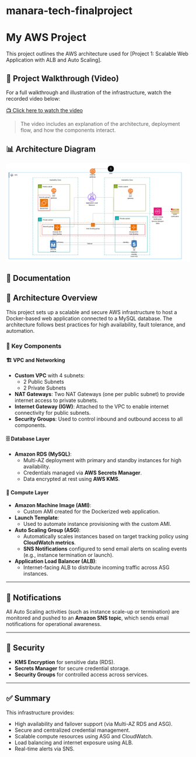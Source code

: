 # manara-tech-finalproject

# My AWS Project

This project outlines the AWS architecture used for [Project 1: Scalable Web Application with ALB and Auto Scaling].

## 🎥 Project Walkthrough (Video)

For a full walkthrough and illustration of the infrastructure, watch the recorded video below:

[📺 Click here to watch the video](https://your-video-link.com)

> The video includes an explanation of the architecture, deployment flow, and how the components interact.

## 📊 Architecture Diagram

![AWS Architecture Diagram](./assets/aws-architecture.png)

## 📄 Documentation

## 📐 Architecture Overview

This project sets up a scalable and secure AWS infrastructure to host a Docker-based web application connected to a MySQL database. The architecture follows best practices for high availability, fault tolerance, and automation.

### 🔧 Key Components

#### 🏗️ VPC and Networking
- **Custom VPC** with 4 subnets:
  - 2 Public Subnets
  - 2 Private Subnets
- **NAT Gateways**: Two NAT Gateways (one per public subnet) to provide internet access to private subnets.
- **Internet Gateway (IGW)**: Attached to the VPC to enable internet connectivity for public subnets.
- **Security Groups**: Used to control inbound and outbound access to all components.

#### 🗄️ Database Layer
- **Amazon RDS (MySQL)**:
  - Multi-AZ deployment with primary and standby instances for high availability.
  - Credentials managed via **AWS Secrets Manager**.
  - Data encrypted at rest using **AWS KMS**.

#### 🚀 Compute Layer
- **Amazon Machine Image (AMI)**:
  - Custom AMI created for the Dockerized web application.
- **Launch Template**:
  - Used to automate instance provisioning with the custom AMI.
- **Auto Scaling Group (ASG)**:
  - Automatically scales instances based on target tracking policy using **CloudWatch metrics**.
  - **SNS Notifications** configured to send email alerts on scaling events (e.g., instance termination or launch).
- **Application Load Balancer (ALB)**:
  - Internet-facing ALB to distribute incoming traffic across ASG instances.

---


## 📩 Notifications

All Auto Scaling activities (such as instance scale-up or termination) are monitored and pushed to an **Amazon SNS topic**, which sends email notifications for operational awareness.

---

## 🔐 Security

- **KMS Encryption** for sensitive data (RDS).
- **Secrets Manager** for secure credential storage.
- **Security Groups** for controlled access across services.

---

## ✅ Summary

This infrastructure provides:
- High availability and failover support (via Multi-AZ RDS and ASG).
- Secure and centralized credential management.
- Scalable compute resources using ASG and CloudWatch.
- Load balancing and internet exposure using ALB.
- Real-time alerts via SNS.
